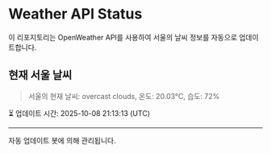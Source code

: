 
# Weather API Status

이 리포지토리는 OpenWeather API를 사용하여 서울의 날씨 정보를 자동으로 업데이트합니다.

## 현재 서울 날씨
> 서울의 현재 날씨: overcast clouds, 온도: 20.03°C, 습도: 72%

⏳ 업데이트 시간: 2025-10-08 21:13:13 (UTC)

---
자동 업데이트 봇에 의해 관리됩니다.
